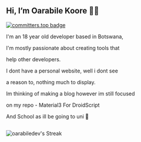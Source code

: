 ## Hi, I’m Oarabile Koore ✋🏽

[![committers.top badge](https://user-badge.committers.top/botswana/oarabiledev.svg)](https://user-badge.committers.top/botswana/oarabiledev)


I'm an 18 year old developer based in Botswana,

I'm mostly passionate about creating tools that

help other developers.

I dont have a personal website, well i dont see

a reason to, nothing much to display.


Im thinking of making a blog however im still focused

on my repo - Material3 For DroidScript

And School as ill be going to uni 🫠

##

![oarabiledev's Streak](https://github-readme-streak-stats.herokuapp.com/?user=oarabiledev&theme=vue-dark&hide_border=true)
